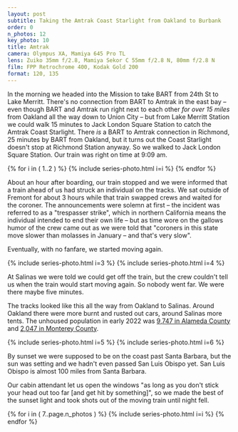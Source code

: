 ```yaml
---
layout: post
subtitle: Taking the Amtrak Coast Starlight from Oakland to Burbank
order: 0
n_photos: 12
key_photo: 10
title: Amtrak
camera: Olympus XA, Mamiya 645 Pro TL
lens: Zuiko 35mm f/2.8, Mamiya Sekor C 55mm f/2.8 N, 80mm f/2.8 N
film: FPP Retrochrome 400, Kodak Gold 200
format: 120, 135
---
```


In the morning we headed into the Mission to take BART from 24th St to Lake Merritt. There's no connection from BART to Amtrak in the east bay – even though BART and Amtrak run right next to each other *for over 15 miles* from Oakland all the way down to Union City – but from Lake Merritt Station we could walk 15 minutes to Jack London Square Station to catch the Amtrak Coast Starlight. There *is* a BART to Amtrak connection in Richmond, 25 minutes by BART from Oakland, but it turns out the Coast Starlight doesn't stop at Richmond Station anyway. So we walked to Jack London Square Station. Our train was right on time at 9:09 am.

{% for i in ( 1..2 ) %}
  {% include series-photo.html i=i %}
{% endfor %}

About an hour after boarding, our train stopped and we were informed that a train ahead of us had struck an individual on the tracks. We sat outside of Fremont for about 3 hours while that train swapped crews and waited for the coroner. The announcements were solemn at first – the incident was referred to as a "trespasser strike", which in northern California means the individual intended to end their own life – but as time wore on the gallows humor of the crew came out as we were told that "coroners in this state move slower than molasses in January – and that's very slow".

Eventually, with no fanfare, we started moving again.

{% include series-photo.html i=3 %}
{% include series-photo.html i=4 %}

At Salinas we were told we could get off the train, but the crew couldn't tell us when the train would start moving again. So nobody went far. We were there maybe five minutes.

The tracks looked like this all the way from Oakland to Salinas. Around Oakland there were more burnt and rusted out cars, around Salinas more tents. The unhoused population in early 2022 was [9,747 in Alameda County](https://everyonehome.org/main/continuum-of-care/everyone-counts/) and [2,047 in Monterey County](https://localnewsmatters.org/2022/07/19/halving-homelessness-monterey-county-leaders-outline-5-year-goal-during-summit/).

{% include series-photo.html i=5 %}
{% include series-photo.html i=6 %}

By sunset we were supposed to be on the coast past Santa Barbara, but the sun was setting and we hadn't even passed San Luis Obispo yet. San Luis Obispo is almost 100 miles from Santa Barbara.

Our cabin attendant let us open the windows "as long as you don't stick your head out too far [and get hit by something]", so we made the best of the sunset light and took shots out of the moving train until night fell.

{% for i in ( 7..page.n_photos ) %}
  {% include series-photo.html i=i %}
{% endfor %}